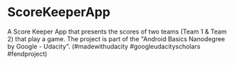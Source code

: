 # ScoreKeeperApp
A Score Keeper App that presents the scores of two teams (Team 1 & Team 2) that play a game. The project is part of the "Android Basics Nanodegree by Google - Udacity". (#madewithudacity #googleudacityscholars #fendproject)
